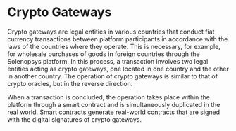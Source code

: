 # Crypto Gateways

Crypto gateways are legal entities in various countries that conduct fiat currency transactions between platform participants in accordance with the laws of the countries where they operate. This is necessary, for example, for wholesale purchases of goods in foreign countries through the Solenopsys platform. In this process, a transaction involves two legal entities acting as crypto gateways, one located in one country and the other in another country. The operation of crypto gateways is similar to that of crypto oracles, but in the reverse direction.

When a transaction is concluded, the operation takes place within the platform through a smart contract and is simultaneously duplicated in the real world. Smart contracts generate real-world contracts that are signed with the digital signatures of crypto gateways.
